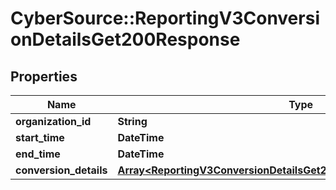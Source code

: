 # CyberSource::ReportingV3ConversionDetailsGet200Response

## Properties
Name | Type | Description | Notes
------------ | ------------- | ------------- | -------------
**organization_id** | **String** | Merchant Id | [optional] 
**start_time** | **DateTime** |  | [optional] 
**end_time** | **DateTime** |  | [optional] 
**conversion_details** | [**Array&lt;ReportingV3ConversionDetailsGet200ResponseConversionDetails&gt;**](ReportingV3ConversionDetailsGet200ResponseConversionDetails.md) |  | [optional] 


